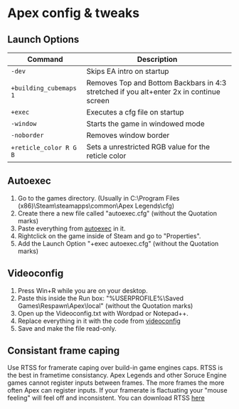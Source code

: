 # Apex config & tweaks

## Launch Options

| **Command**  | **Description** |
| ------------- | ------------- |
| `-dev`  | Skips EA intro on startup  |
| `+building_cubemaps 1`           | Removes Top and Bottom Backbars in 4:3 stretched if you alt+enter 2x in continue screen  |
| `+exec`  | Executes a cfg file on startup  |
| `-window`  | Starts the game in windowed mode  |
| `-noborder`  | Removes window border  |
| `+reticle_color R G B`  | Sets a unrestricted RGB value for the reticle color |

## Autoexec
1. Go to the games directory. (Usually in C:\Program Files (x86)\Steam\steamapps\common\Apex Legends\cfg)
2. Create there a new file called "autoexec.cfg" (without the Quotation marks)
3. Paste everything from [autoexec](https://raw.githubusercontent.com/kossnikita/apex-config/master/autoexec.cfg) in it.
4. Rightclick on the game inside of Steam and go to "Properties".
5. Add the Launch Option "+exec autoexec.cfg" (without the Quotation marks)


## Videoconfig
1. Press Win+R while you are on your desktop.
2. Paste this inside the Run box: "%USERPROFILE%\Saved Games\Respawn\Apex\local" (without the Quotation marks)
3. Open up the Videoconfig.txt with Wordpad or Notepad++.
4. Replace everything in it with the code from [videoconfig](https://raw.githubusercontent.com/kossnikita/apex-config/master/videoconfig.txt)
5. Save and make the file read-only.


## Consistant frame caping
Use RTSS for framerate caping over build-in game engines caps. RTSS is the best in frametime consistancy.
Apex Legends and other Soruce Engine games cannot register inputs between frames. The more frames the more often Apex can register inputs.
If your framerate is flactuating your "mouse feeling" will feel off and inconsistent.
You can download RTSS [here](https://www.guru3d.com/files-details/rtss-rivatuner-statistics-server-download.html)
